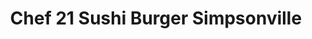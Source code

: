 ---
layout: place
title: "Chef 21 Sushi Burger Simpsonville"
permalink: /south-carolina/simpsonville/chef-21-sushi-burger-simpsonville.html
stateAbbr: SC
stateName: South Carolina
cityName: Simpsonville
seo:
  name: "Chef 21 Sushi Burger Simpsonville"
  type: Restaurant
  links: https://www.chownow.com/order/28020/locations/41503
description: "Chef 21 Sushi Burger Simpsonville serves delicious sushi in Simpsonville, South Carolina. Try fresh Japanese dishes for a great dining experience. "
place_id: ChIJezHRK7onWIgRRrNSprWLR_I
photos:
  - name: >-
      places/ChIJezHRK7onWIgRRrNSprWLR_I/photos/AeeoHcKBLMl5FsQC3S9W6zWQBAwkZnJH3I5UZwHXf-lWekR_G7MMhugqcoGdWZfpRWyxe20T6bLrOPD65hIbqeLjwUHNTvGBt4C3cR78-1RwXk4PMyOLypE23XHqokr8F49elUfL_hGcceEICp8DuCqkeOrnYGYKmM_QeqhcMHu88RtbR22MKW7j51gLYpwBbjmz3suyIeM_ntwjhrwu8gBj6A_tRejfvAovFDtQMBI2F5HYsC_yLbjXGvAVFNWajj0-etMoHmLI-3XeFwdOFmEaoljjwVZW-qcUcSMwnyptLwmNMw
    widthPx: 3025
    heightPx: 3024
    authorAttributions:
      - displayName: Chef 21 Sushi Burger Simpsonville
        uri: https://maps.google.com/maps/contrib/114031014354990512744
        photoUri: >-
          https://lh3.googleusercontent.com/a-/ALV-UjVP92CMtxJYevllQ5DXGiyO27wzzC8ODo2bzypZ0Q_-ACYrMQ68=s100-p-k-no-mo
    flagContentUri: >-
      https://www.google.com/local/imagery/report/?cb_client=maps_api_places.places_api&image_key=!1e10!2sAF1QipN8LzKmq_YAlbXWwnSWQ64QAhgB52RBChX8_V1w&hl=en-US
    googleMapsUri: >-
      https://www.google.com/maps/place//data=!3m4!1e2!3m2!1sAF1QipN8LzKmq_YAlbXWwnSWQ64QAhgB52RBChX8_V1w!2e10!4m2!3m1!1s0x885827ba2bd1317b:0xf2478bb5a652b346
  - name: >-
      places/ChIJezHRK7onWIgRRrNSprWLR_I/photos/AeeoHcI7yXH4EDPEyFwm2El6DLH3iBFm3XSn57nuMmru70pD5afvt3Y5pVKRZjdgnN3z3uMPVkPRgFKjdzINy8n54PC--_tIymJeXgbYLeCFeoXjwW_DEY-kDa-SHHlGf_k1zsGW-qdP2SifjmQVbe0wX9CyRkM33IFimouof3tIpEjRo8BUXLZsUBhU3W-xjbQcy97I-XxW_I-SVmONvPoDhER6kLFSmbKtfydF7VjwWpVaGOouR1CkAPlqS4aM9JtqejbaUXgdK31VtCSzlXlErzfq9_whAEbe28TpUEjTgo1c9w
    widthPx: 3025
    heightPx: 3024
    authorAttributions:
      - displayName: Chef 21 Sushi Burger Simpsonville
        uri: https://maps.google.com/maps/contrib/114031014354990512744
        photoUri: >-
          https://lh3.googleusercontent.com/a-/ALV-UjVP92CMtxJYevllQ5DXGiyO27wzzC8ODo2bzypZ0Q_-ACYrMQ68=s100-p-k-no-mo
    flagContentUri: >-
      https://www.google.com/local/imagery/report/?cb_client=maps_api_places.places_api&image_key=!1e10!2sAF1QipMubRxLJFKKZn2kWC_d4ROOb7kgGeliEdeCjO7e&hl=en-US
    googleMapsUri: >-
      https://www.google.com/maps/place//data=!3m4!1e2!3m2!1sAF1QipMubRxLJFKKZn2kWC_d4ROOb7kgGeliEdeCjO7e!2e10!4m2!3m1!1s0x885827ba2bd1317b:0xf2478bb5a652b346
  - name: >-
      places/ChIJezHRK7onWIgRRrNSprWLR_I/photos/AeeoHcL4vS17j7sH9FFqsKySiJerNzIZWhqBMYJ38Fc3-2UffDtzsj0mre3Pmisuzj8BYFzImD9YCwxvJU8Qqb5OipF1zHzwgX4GpC7icftQ4BMxFHiIhzEjQhKLi3OpI8UyL85iQNy83ReYH46Hjq1s_9lz2R7g-naOIct_9G58cwzYMqGSYqMRqZLIlyrUXQgDxmrtW10QYJoucqxm0_zouOvtrDqrsBNaBJ6X7VeeysmVsI4GXsXZSgJTcoFf-1kDwf9qrQBRr5ZzkTJ43kbDtNiWdhZ9L1QMXIazf0IduOWckW5C2dM_2sk6RSo4P85OLOfoOACLbH6j8MauGegff9iZ8XLLo2T16O4VXa1sleggr-3jeFyOWRVzYHMXLjvOxx34kTk-MX-qoogjnX3Ivu_kqhZQ1eQ13Gbny2qjP43Oeg
    widthPx: 4032
    heightPx: 3024
    authorAttributions:
      - displayName: Jennifer Drum
        uri: https://maps.google.com/maps/contrib/115706418740044751796
        photoUri: >-
          https://lh3.googleusercontent.com/a-/ALV-UjUI7FtbWqq3IWhCYPnDcCCqhl_TvJkrQxtrn-oRZOoMyJJ4Cs8=s100-p-k-no-mo
    flagContentUri: >-
      https://www.google.com/local/imagery/report/?cb_client=maps_api_places.places_api&image_key=!1e10!2sCIHM0ogKEICAgMDo5LvMZw&hl=en-US
    googleMapsUri: >-
      https://www.google.com/maps/place//data=!3m4!1e2!3m2!1sCIHM0ogKEICAgMDo5LvMZw!2e10!4m2!3m1!1s0x885827ba2bd1317b:0xf2478bb5a652b346
  - name: >-
      places/ChIJezHRK7onWIgRRrNSprWLR_I/photos/AeeoHcKZdp7kSaZvVabk0fOOxgboQYgKskOutJYHSgbIHDIy9NcWa-F2h6FubMkQqJWhp3tUYIVb5tGjMJgMktonuv21Dy1HYVe0jPi1tWiskddHrefQ0LpeSjtDb13LxgAl5ZGESQUQODsmF1EBFKa-4LvDTvdcknTYFA1YfCZQPaDy_qZXNJ7Blu3j5ZGAqlhVwUyIzVwEymIAYDALYLP_O61XId7_PKrkZXAIZ4nUCja0gDbAvgV2wDPHaAV4eh-Jnd9inHx6u-jIyVdGbrVNU2gRT6Zp9ZL4vdlypKH1hpQmgwDZv57xkJpPy4nd3Dva7d-V61DyeVUR74TmcF_ZrjT-VNMjWRxFGpDXYmXmp_0ISEgwqYNyeH3mhq79bzc_JTWP1yOMK01eZt5xtrywLxsJK7u4i8qXJx9kc9wGfeQ
    widthPx: 4032
    heightPx: 3024
    authorAttributions:
      - displayName: Jamie Sanderson
        uri: https://maps.google.com/maps/contrib/117718430633396988083
        photoUri: >-
          https://lh3.googleusercontent.com/a-/ALV-UjWWzgZOD4Uheyc01OwR6fOOEJg9wScN-ZZ6C3sPJxpxZr21C9-AXA=s100-p-k-no-mo
    flagContentUri: >-
      https://www.google.com/local/imagery/report/?cb_client=maps_api_places.places_api&image_key=!1e10!2sCIHM0ogKEICAgIDr8qrFfQ&hl=en-US
    googleMapsUri: >-
      https://www.google.com/maps/place//data=!3m4!1e2!3m2!1sCIHM0ogKEICAgIDr8qrFfQ!2e10!4m2!3m1!1s0x885827ba2bd1317b:0xf2478bb5a652b346
  - name: >-
      places/ChIJezHRK7onWIgRRrNSprWLR_I/photos/AeeoHcJ_7KMm3T6zqx59dlKyoTfeVlIKQe0HHy6MF4GPZ73kuSz8YJPUNqAKnryzlb3wdPqY0vusuGaSCqNLfXx4yn1BcGrBbJHzZPU4pvBqyQDKvv-5hJfuStijBVeMSNXyWuxErAdq5ht9QXvPP6yB4RPJL7fmZ8kLh7p2JavWoTu-xc81l1Lj5fXly671cFwJGgtxpypiluUx6zdqzgVDhsmD6jYUG0YZupUMYWJi2sAdxgPxZSjcfu1p5K2Put2O6zlSC3invyOcFjLHhCUUS3H5dgkiIlhqmFGas-q4l_me77eGrqLxtEVQcySgzzFQEpXMV9ii04cXzA43L5roV4SWJATbPkzS4nm807PI_jmI1nU3osY5nUCVmsmzzSlAe78qxRNyhpcscITIfEnLVvHzboMOOqS9baejyb4ZHkl1zg
    widthPx: 4800
    heightPx: 3084
    authorAttributions:
      - displayName: YunsAvatar
        uri: https://maps.google.com/maps/contrib/105001283111568837761
        photoUri: >-
          https://lh3.googleusercontent.com/a-/ALV-UjUzRlyp1kQDoiv0X7ZW_FlJsQXxkgmA495JjDW2mQ_OMy4Wmo5RjA=s100-p-k-no-mo
    flagContentUri: >-
      https://www.google.com/local/imagery/report/?cb_client=maps_api_places.places_api&image_key=!1e10!2sCIHM0ogKEICAgMDA46--bw&hl=en-US
    googleMapsUri: >-
      https://www.google.com/maps/place//data=!3m4!1e2!3m2!1sCIHM0ogKEICAgMDA46--bw!2e10!4m2!3m1!1s0x885827ba2bd1317b:0xf2478bb5a652b346
  - name: >-
      places/ChIJezHRK7onWIgRRrNSprWLR_I/photos/AeeoHcJLbBRJ_4hKO7783Puj2yjhtMSnNWMrtU5qCZNp3R9MC1aJ9-5XjrPvDJLnzLV-Z99ykSl6MasWNjsiKWdUlOmSz2Q4dqiXHfVerpHRm4r-T3w0gbGXsM3qGkprG-x0PfbyYtwgibx6_WLNPmwlu8y8sjnbpnkDxXBh4UZp-BF75SzaqrB9Rt-3-omsmy7P27HUvu8UH158PHVQk78f9v2YjkkSbhF2EfEy6tZrg2vFAiEsmyc6mCTztnXd9AiRD0j7V8PcnuFSXcwNbj5JSC58vo-oNzmDR6ZqTI4VOYaiP058GU-iZtM2G9IIuNTor0mDF1awRpzEgum-iinw8g5FgRyCyWsonF7VCQx9hVFwRTcpmyATZZumrZTJlaEkjnYghs_K8IbissNNRfM9cOHTO_nhcqqM2U5A3E56lH6mPzeS
    widthPx: 3000
    heightPx: 4000
    authorAttributions:
      - displayName: Elisha McWatters
        uri: https://maps.google.com/maps/contrib/113256232253316826269
        photoUri: >-
          https://lh3.googleusercontent.com/a-/ALV-UjV1R4yAPC5jmYuzLiU-nMTUusOoEhyl86r29NhiuXncIcTE6HpH=s100-p-k-no-mo
    flagContentUri: >-
      https://www.google.com/local/imagery/report/?cb_client=maps_api_places.places_api&image_key=!1e10!2sCIHM0ogKEICAgID7173VpgE&hl=en-US
    googleMapsUri: >-
      https://www.google.com/maps/place//data=!3m4!1e2!3m2!1sCIHM0ogKEICAgID7173VpgE!2e10!4m2!3m1!1s0x885827ba2bd1317b:0xf2478bb5a652b346
  - name: >-
      places/ChIJezHRK7onWIgRRrNSprWLR_I/photos/AeeoHcJ5QE72A64uPBcfslCThPB_lxCUzpOa2By47nONnxqIy2zhrblhmOMHLClE441dUot-4W0FiNbCJpj_9Xivt75w79o3KIg3bFJpAjz7rFiKojmXFHCw6sYnS_oR0L3qAhiI99YPv7BH3ylvWpHSsNUV36rPVEsEpfaAL1B3o7joRn7m1vqerL71DONjnACxk6DenIDh9Yb-CULlEb9ccrblgJ0dazIxymdOHR5my1nf6pusfx6L9Y7Ot-oywXAijPIOTQS_gn9jLUyMffFTVOx9Y6X_2M9x9pZCFhQlcMomkYTdmW_FX34CnWF-nOhhbcobI02L2bqZqWQPWDuQyaAUZR0zHr1qtK1d-Byq1sXrDNEE9i-Jtsk9VbrsGhRsyHOumgZ5aBFH-LOfVPiRNHwSDdHs07tKyC3jYRLys6RwQw
    widthPx: 4032
    heightPx: 3024
    authorAttributions:
      - displayName: tj meadows
        uri: https://maps.google.com/maps/contrib/104116526568167332937
        photoUri: >-
          https://lh3.googleusercontent.com/a/ACg8ocLVltiOlQBuzbqM1WThoMFzJ2SJZbtASOjSK3VOfBUBwwzLOA=s100-p-k-no-mo
    flagContentUri: >-
      https://www.google.com/local/imagery/report/?cb_client=maps_api_places.places_api&image_key=!1e10!2sCIHM0ogKEICAgIC_zPerew&hl=en-US
    googleMapsUri: >-
      https://www.google.com/maps/place//data=!3m4!1e2!3m2!1sCIHM0ogKEICAgIC_zPerew!2e10!4m2!3m1!1s0x885827ba2bd1317b:0xf2478bb5a652b346
  - name: >-
      places/ChIJezHRK7onWIgRRrNSprWLR_I/photos/AeeoHcKEsqFmQ84PCBq1F8CClJuk6imFZ978MiOSXRXYV9idFOGU0E8oQI636xqcRpQk8cnc-eRoHCV0wCzqm3qBgkGFkQHbPcllTzag9ktZtzUwOj_bC5JINUaqqFSeXO8Og6EuXGeY2Q3MCBQngbyBKiey1CUHDGezWAe-CplRTf02XxRvxt88gXnYlokqEwK3wSVriT_l93xj6FE1DrRPZPLeTPKCNQbHZ9acHkI8qJFLqRBplk5LfAcGAKiwBgmqmWIZoaqJpouEYCBBGnC_bz1b9rp1fXEob9ls399YzlTY2JjomTMi38iqdqk3QmDeEnP8YBzVqaFOkUATvG9TChu_8JH8Ak2HY3pUdtsPyEkJ-8QwfSe9AusA0b1T78uwOYgYYwHTzLgchfjAS7iX4mB-3q42wcsHff5kR62oNooZ9w
    widthPx: 3789
    heightPx: 2526
    authorAttributions:
      - displayName: Min-Joo Edwards
        uri: https://maps.google.com/maps/contrib/117912212702217000333
        photoUri: >-
          https://lh3.googleusercontent.com/a-/ALV-UjX85M70lEloRZ8dHds04HWbKH1WMI6d2eMaGahMm9iNNoLIy1PX=s100-p-k-no-mo
    flagContentUri: >-
      https://www.google.com/local/imagery/report/?cb_client=maps_api_places.places_api&image_key=!1e10!2sCIHM0ogKEICAgICO7YXtIw&hl=en-US
    googleMapsUri: >-
      https://www.google.com/maps/place//data=!3m4!1e2!3m2!1sCIHM0ogKEICAgICO7YXtIw!2e10!4m2!3m1!1s0x885827ba2bd1317b:0xf2478bb5a652b346
  - name: >-
      places/ChIJezHRK7onWIgRRrNSprWLR_I/photos/AeeoHcJPPnL08VQjlFZ1_UIagy6DrHiBBWkxlI-Zh-I5vI7Z8mPe2TFQ3JVU23r9HMIXbkZXfTOxyUEqkD8HwoobWZ7GvcbLr_V88FhluIj4iIgRFNlQ1MjXkfK2x2K4gzv-fIBdwaJpPV-NaOLqdhm8Cna9mxFHgFonJYAblMneqxLD8rRvUgWqm4IfdBs6uM3Zo-yG6-BokLbBWIkbCQAM6mNGufq_Tu0cIUnoUBOhCE-329XSX5OWjbd2ux9iASgzMlgQMB504y7JyHisR-O6QjRVgjWHbewPjGilUOibRpjiZh0_xDhaCgNVpe3w5r5hB-GHa636Su-T-iaKzk49IYbMn7TGw9MhQk50_DQJ8X7HpAORwBWleKCGyAvNqu_nOMQE6ytMzbe1kZz6MP9GAPRBoGsVONJuEG6M5OQ_twZrsg
    widthPx: 4165
    heightPx: 4318
    authorAttributions:
      - displayName: YunsAvatar
        uri: https://maps.google.com/maps/contrib/105001283111568837761
        photoUri: >-
          https://lh3.googleusercontent.com/a-/ALV-UjUzRlyp1kQDoiv0X7ZW_FlJsQXxkgmA495JjDW2mQ_OMy4Wmo5RjA=s100-p-k-no-mo
    flagContentUri: >-
      https://www.google.com/local/imagery/report/?cb_client=maps_api_places.places_api&image_key=!1e10!2sCIHM0ogKEICAgMDA46--Lw&hl=en-US
    googleMapsUri: >-
      https://www.google.com/maps/place//data=!3m4!1e2!3m2!1sCIHM0ogKEICAgMDA46--Lw!2e10!4m2!3m1!1s0x885827ba2bd1317b:0xf2478bb5a652b346
  - name: >-
      places/ChIJezHRK7onWIgRRrNSprWLR_I/photos/AeeoHcISuL3DDJPbU9n2WHC2IYwYypuHgTVWXDpmsgx1zfWWx9dVBq3GBDTnjI5yZ5U10G5Ca9x7xoppr2FXC_ieWFFbYeIFEJ13TnuqumbelRA1RBS-SYuOYvmt9HsZyK523p76Ui278EUMteZow9PNZpAiPkgBmKdgByDA8hcqNACsq6ERren-FJarTtYT-q21wZiRL6vlatitoyG4baJDjA6-z8In0gQdmbzq0n732JA-pyzM2I__tLdtevAvF8htGi15h_GiaBjxnXSt2sAAQyb95UKXrRjlm-jXUa-iShIw6yC2sjgDQuMgglSB18sM6I3c6nCNRUCBKn4bIk6bMgrTWTdKvdAmhfbqgW0e7NbS9Q5ZvVizT82RhpnTXjNugfvUgIBuS3XX1PXEeCFzBKgvPfFNljoH4gxi3gouWk8jHTg
    widthPx: 4032
    heightPx: 3024
    authorAttributions:
      - displayName: Michelle Ericson
        uri: https://maps.google.com/maps/contrib/114984363940255990065
        photoUri: >-
          https://lh3.googleusercontent.com/a-/ALV-UjX8A9MX5wDf8gpUQjo4BRlwYLRxQlN7WisdkymmdvShc6JzKuLv=s100-p-k-no-mo
    flagContentUri: >-
      https://www.google.com/local/imagery/report/?cb_client=maps_api_places.places_api&image_key=!1e10!2sCIHM0ogKEICAgICJqoiYuAE&hl=en-US
    googleMapsUri: >-
      https://www.google.com/maps/place//data=!3m4!1e2!3m2!1sCIHM0ogKEICAgICJqoiYuAE!2e10!4m2!3m1!1s0x885827ba2bd1317b:0xf2478bb5a652b346
address: '699 Fairview Rd # C, Simpsonville, SC 29680, USA'
street: '699 Fairview Rd # C'
city: Simpsonville
state: SC
zip: '29680'
country: USA
neighborhood: null
latitude: '34.706038'
longitude: '-82.255731'
accessibility_options:
  wheelchairAccessibleParking: true
  wheelchairAccessibleEntrance: true
  wheelchairAccessibleRestroom: true
  wheelchairAccessibleSeating: true
business_status: OPERATIONAL
name: Chef 21 Sushi Burger Simpsonville
google_maps_links:
  directionsUri: >-
    https://www.google.com/maps/dir//''/data=!4m7!4m6!1m1!4e2!1m2!1m1!1s0x885827ba2bd1317b:0xf2478bb5a652b346!3e0
  placeUri: https://maps.google.com/?cid=17458076092820796230
  writeAReviewUri: >-
    https://www.google.com/maps/place//data=!4m3!3m2!1s0x885827ba2bd1317b:0xf2478bb5a652b346!12e1
  reviewsUri: >-
    https://www.google.com/maps/place//data=!4m4!3m3!1s0x885827ba2bd1317b:0xf2478bb5a652b346!9m1!1b1
  photosUri: >-
    https://www.google.com/maps/place//data=!4m3!3m2!1s0x885827ba2bd1317b:0xf2478bb5a652b346!10e5
primary_type: Restaurant
opening_hours:
  regular:
    - 'Monday: 10:30 AM – 2:30 PM, 4:00 – 9:00 PM'
    - 'Tuesday: 10:30 AM – 2:30 PM, 4:00 – 9:00 PM'
    - 'Wednesday: 10:30 AM – 2:30 PM, 4:00 – 9:00 PM'
    - 'Thursday: 10:30 AM – 2:30 PM, 4:00 – 9:00 PM'
    - 'Friday: 11:00 AM – 2:30 PM, 4:00 – 9:30 PM'
    - 'Saturday: 11:00 AM – 2:30 PM, 4:00 – 9:30 PM'
    - 'Sunday: 12:00 – 9:00 PM'
  current:
    - 'Monday: 10:30 AM – 2:30 PM, 4:00 – 9:00 PM'
    - 'Tuesday: 10:30 AM – 2:30 PM, 4:00 – 9:00 PM'
    - 'Wednesday: 10:30 AM – 2:30 PM, 4:00 – 9:00 PM'
    - 'Thursday: 10:30 AM – 2:30 PM, 4:00 – 9:00 PM'
    - 'Friday: 11:00 AM – 2:30 PM, 4:00 – 9:30 PM'
    - 'Saturday: 11:00 AM – 2:30 PM, 4:00 – 9:30 PM'
    - 'Sunday: 12:00 – 9:00 PM'
secondary_opening_hours:
  regular:
    weekdayDescriptions: null
    type: null
  current:
    weekdayDescriptions: null
    type: null
phone: (864) 688-2198
price_level: PRICE_LEVEL_MODERATE
price_range: $10 &ndash; $20
rating: '4.6'
rating_count: 0
website: https://www.chownow.com/order/28020/locations/41503
reviews: null
parking_options: null
payment_options: null
allow_dogs: null
curbside_pickup: null
delivery: null
dine_in: null
good_for_children: null
good_for_groups: null
good_for_sports: null
live_music: null
menu_for_children: null
outdoor_seating: null
reservable: null
restroom: null
serves_beer: null
serves_breakfast: null
serves_brunch: null
serves_cocktails: null
serves_coffee: null
serves_dinner: null
serves_dessert: null
serves_lunch: null
serves_vegetarian_food: null
serves_wine: null
takeout: null
update_category: essentials
summary: null

---